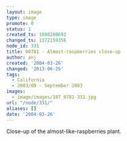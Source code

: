 ```yaml
---
layout: image
type: image
promote: 0
status: 1
created_ts: 1080280693
changed_ts: 1372159356
node_id: 331
title: 00781 - Almost-raspberries close-up
author: anj
created: '2004-03-26'
changed: '2013-06-25'
tags:
  - California
  - 2003/09 - September 2003
images:
  - image/images/107_0781-331.jpg
url: "/node/331/"
aliases: []
date: '2004-03-26'
---
```

Close-up of the almost-like-raspberries plant.
